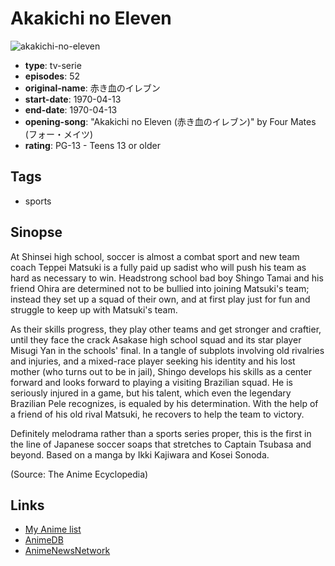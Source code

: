 # Akakichi no Eleven

![akakichi-no-eleven](https://cdn.myanimelist.net/images/anime/4/23205.jpg)

-   **type**: tv-serie
-   **episodes**: 52
-   **original-name**: 赤き血のイレブン
-   **start-date**: 1970-04-13
-   **end-date**: 1970-04-13
-   **opening-song**: "Akakichi no Eleven (赤き血のイレブン)" by Four Mates (フォー・メイツ)
-   **rating**: PG-13 - Teens 13 or older

## Tags

-   sports

## Sinopse

At Shinsei high school, soccer is almost a combat sport and new team coach Teppei Matsuki is a fully paid up sadist who will push his team as hard as necessary to win. Headstrong school bad boy Shingo Tamai and his friend Ohira are determined not to be bullied into joining Matsuki's team; instead they set up a squad of their own, and at first play just for fun and struggle to keep up with Matsuki's team.

As their skills progress, they play other teams and get stronger and craftier, until they face the crack Asakase high school squad and its star player Misugi Yan in the schools' final. In a tangle of subplots involving old rivalries and injuries, and a mixed-race player seeking his identity and his lost mother (who turns out to be in jail), Shingo develops his skills as a center forward and looks forward to playing a visiting Brazilian squad. He is seriously injured in a game, but his talent, which even the legendary Brazilian Pele recognizes, is equaled by his determination. With the help of a friend of his old rival Matsuki, he recovers to help the team to victory.

Definitely melodrama rather than a sports series proper, this is the first in the line of Japanese soccer soaps that stretches to Captain Tsubasa and beyond. Based on a manga by Ikki Kajiwara and Kosei Sonoda.

(Source: The Anime Ecyclopedia)

## Links

-   [My Anime list](https://myanimelist.net/anime/2316/Akakichi_no_Eleven)
-   [AnimeDB](http://anidb.info/perl-bin/animedb.pl?show=anime&aid=1850)
-   [AnimeNewsNetwork](http://www.animenewsnetwork.com/encyclopedia/anime.php?id=1070)
